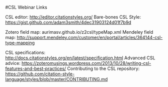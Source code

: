 #CSL Webinar Links

CSL editor: http://editor.citationstyles.org/
Bare-bones CSL Style: https://gist.github.com/adam3smith/4dec31903124d01f7b9d


Zotero field map: aurimasv.github.io/z2csl/typeMap.xml
Mendeley field map: http://support.mendeley.com/customer/en/portal/articles/364144-csl-type-mapping

CSL specifications: http://docs.citationstyles.org/en/latest/specification.html
Advanced CSL advice: https://zoteromusings.wordpress.com/2013/10/28/writing-csl-features-and-best-practices/
Contributing to the CSL repository: https://github.com/citation-style-language/styles/blob/master/CONTRIBUTING.md
